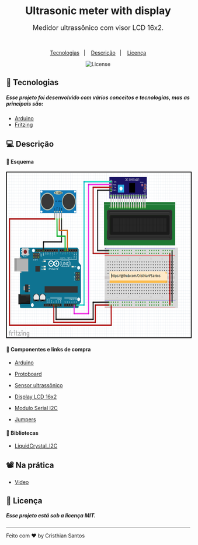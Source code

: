 <h1 align="center"> Ultrasonic meter with display </h1>
<p align="center" style="font-size: 18px;">Medidor ultrassônico com visor LCD 16x2.
</p>
<br/>
<p align="center">
  <a href="#-tecnologias">Tecnologias</a>&nbsp;&nbsp;&nbsp;|&nbsp;&nbsp;&nbsp;
  <a href="#-Descricao">Descrição</a>&nbsp;&nbsp;&nbsp;|&nbsp;&nbsp;&nbsp;
  <a href="#memo-licença">Licença</a>
</p>

<p align="center">
  <img alt="License" src="https://img.shields.io/static/v1?label=license&message=MIT&color=49AA26&labelColor=000000">
</p>

## 🚀 Tecnologias

##### Esse projeto foi desenvolvido com vários conceitos e tecnologias, mas as principais são:

- [Arduino](https://www.arduino.cc/)
- [Fritzing](https://fritzing.org/)
  <br/>

## 💻 Descrição

#### 🔰 Esquema

<p align="center">
    <img alt="Electric scheme" style="height: 450px; border: 2px solid black" heigth src="./electric scheme.png" >
</p>

#### 🔰 Componentes e links de compra

- [Arduino](https://www.eletrogate.com/uno-r3-cabo-usb-para-arduino?utm_source=Site&utm_medium=GoogleMerchant&utm_campaign=GoogleMerchant&gad=1&gclid=CjwKCAjw2K6lBhBXEiwA5RjtCVuOrdENgKhbV0gI6g3_orJn4J0BwwvlWV5sqTnpTl8KEetBwFuUhhoCQxwQAvD_BwE)

- [Protoboard](https://www.eletrogate.com/protoboard-400-pontos)

- [Sensor ultrassônico](https://www.eletrogate.com/modulo-sensor-de-distancia-ultrassonico-hc-sr04)

- [Display LCD 16x2](https://www.eletrogate.com/display-lcd-16x2-com-backlight-azul)

- [Modulo Serial I2C](https://www.eletrogate.com/modulo-serial-i2c-para-display-lcd-para-arduino)

- [Jumpers](https://www.eletrogate.com/jumpers-macho-macho-65-unidades)

#### 🔰 Bibliotecas

- [LiquidCrystal_I2C](https://www.arduino.cc/reference/en/libraries/liquidcrystal-i2c/)
  <br/>

## 📽️ Na prática

- [Video](https://onedrive.live.com/?authkey=%21AJ5OBQsgJJ2Qc9o&id=B93A4F3EBD7B60FE%21158094&cid=B93A4F3EBD7B60FE&parId=root&parQt=sharedby&o=OneUp)

## :memo: Licença

##### Esse projeto está sob a licença MIT.

---

Feito com ♥ by Cristhian Santos
